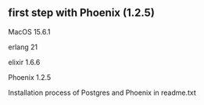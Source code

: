 ## first step with Phoenix (1.2.5)

MacOS 15.6.1

erlang 21

elixir 1.6.6

Phoenix 1.2.5

Installation process of Postgres and Phoenix in readme.txt